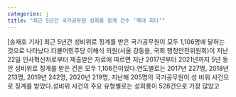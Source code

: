 ```yaml
---
categories: j
title: "최근 5년간 국가공무원 성희롱 징계 건수 ‘역대 최다’"
---
```

[송재호 기자] 최근 5년간 성비위로 징계를 받은 국가공무원이 모두 1,106명에 달하는 것으로 나타났다.더불어민주당 이해식 의원(서울 강동을, 국회 행정안전위원회)이 지난 22일 인사혁신처로부터 제출받은 자료에 따르면 지난 2017년부터 2021년까지 5년 동안 성비위로 징계를 받은 건은 모두 1,106건이었다.연도별로는 2017년 227명, 2018년 213명, 2019년 242명, 2020년 219명, 지난해 205명의 국가공무원이 성 비위 사건으로 징계를 받았다.성비위 사건의 주요 유형별로는 성희롱이 528건으로 가장 많았고